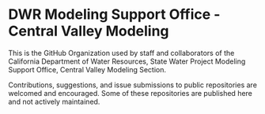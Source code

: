 # DWR Modeling Support Office - Central Valley Modeling

This is the GitHub Organization used by staff and collaborators of the California Department of Water Resources, State Water Project Modeling Support Office, Central Valley Modeling Section.

Contributions, suggestions, and issue submissions to public repositories are welcomed and encouraged. Some of these repositories are published here and not actively maintained.
